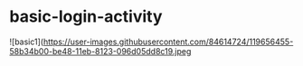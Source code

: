 # basic-login-activity
![basic1](https://user-images.githubusercontent.com/84614724/119656455-58b34b00-be48-11eb-8123-096d05dd8c19.jpeg

